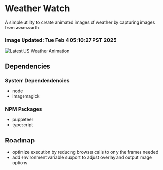 # Weather Watch

A simple utility to create animated images of weather by capturing images from zoom.earth

### Image Updated: Tue Feb  4 05:10:27 PST 2025

![Latest US Weather Animation](animations/2025-02-04.webp)

## Dependencies
### System Dependendencies
* node
* imagemagick
### NPM Packages
* puppeteer
* typescript

## Roadmap
* optimize execution by reducing browser calls to only the frames needed
* add environment variable support to adjust overlay and output image options
